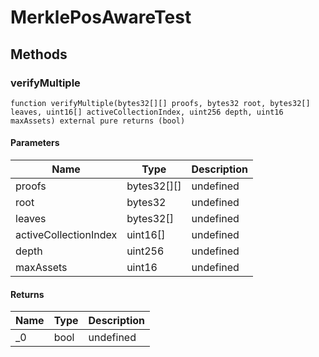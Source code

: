 # MerklePosAwareTest









## Methods

### verifyMultiple

```solidity
function verifyMultiple(bytes32[][] proofs, bytes32 root, bytes32[] leaves, uint16[] activeCollectionIndex, uint256 depth, uint16 maxAssets) external pure returns (bool)
```





#### Parameters

| Name | Type | Description |
|---|---|---|
| proofs | bytes32[][] | undefined
| root | bytes32 | undefined
| leaves | bytes32[] | undefined
| activeCollectionIndex | uint16[] | undefined
| depth | uint256 | undefined
| maxAssets | uint16 | undefined

#### Returns

| Name | Type | Description |
|---|---|---|
| _0 | bool | undefined





